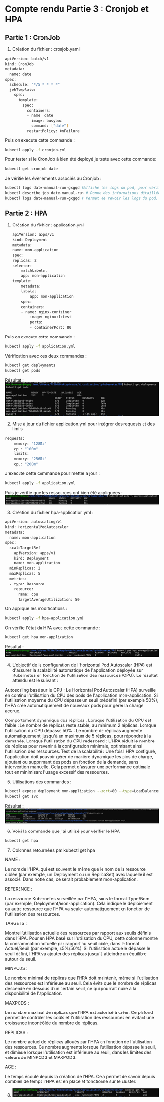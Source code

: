 # Compte rendu Partie 3 :   Cronjob et HPA

## Partie 1 : CronJob

1) Création du fichier : cronjob.yaml

```bash 
apiVersion: batch/v1
kind: CronJob
metadata:
  name: date
spec:
  schedule: "*/5 * * * *"  
  jobTemplate:
    spec:
      template:
        spec:
          containers:
          - name: date
            image: busybox  
            command: ["date"]  
          restartPolicy: OnFailure 
```

Puis on execute cette commande : 
```bash 
kubectl apply -f cronjob.yml
```
Pour tester si le CronJob à bien été deployé je teste avec cette commande: 
```bash
kubectl get cronjob date
```

Je vérifie les évènements associés au Cronjob :  
```bash
kubectl logs date-manual-run-gxgqd #Affiche les logs du pod, pour vérifier la sortie de la commande date 
kubectl describe job date-manual-run # Donne des informations détaillées sur le job, son statut et les événements associés 
kubectl logs date-manual-run-gxgqd # Permet de revoir les logs du pod, idéal pour confirmer que la sortie de date a été correctement enregistrée
```

## Partie 2 : HPA 

1) Création du fichier : application.yml
    ```bash 
    apiVersion: apps/v1
    kind: Deployment
    metadata:
    name: mon-application
    spec:
    replicas: 2  
    selector:
        matchLabels:
        app: mon-application
    template:
        metadata:
        labels:
            app: mon-application
        spec:
        containers:
        - name: nginx-container
            image: nginx:latest  
            ports:
            - containerPort: 80 
    ```

Puis on execute cette commande : 
```bash 
kubectl apply -f application.yml
```
Vérification avec ces deux commandes : 
```bash
kubectl get deployments
kubectl get pods
```

Résultat : 
![alt text](img_CR/r1.png)

2) Mise à jour du fichier application.yml pour intégrer des requests et des limits 
```bash 
requests:
    memory: "128Mi"
    cpu: "100m"
    limits:
    memory: "256Mi"
    cpu: "200m"
```

J'éxécute cette commande pour mettre à jour : 
```bash
kubectl apply -f application.yml
```

Puis je vérifie que les ressources ont bien été appliquées : 
![alt text](img_CR/r2.png)

3) Création du fichier hpa-application.yml : 
```bash 
apiVersion: autoscaling/v1
kind: HorizontalPodAutoscaler
metadata:
  name: mon-application
spec:
  scaleTargetRef:
    apiVersion: apps/v1
    kind: Deployment
    name: mon-application
  minReplicas: 2 
  maxReplicas: 5  
  metrics:
  - type: Resource
    resource:
      name: cpu
      targetAverageUtilization: 50  
```
On applique les modifications : 
```bash 
kubectl apply -f hpa-application.yml
```

On vérifie l'état du HPA avec cette commande :
```bash 
kubectl get hpa mon-application

```

Résultat : 
![alt text](img_CR/r3.png)

4) L'objectif de la configuration de l'Horizontal Pod Autoscaler (HPA) est d'assurer la scalabilité automatique de l'application déployée sur Kubernetes en fonction de l'utilisation des ressources (CPU). Le résultat attendu est le suivant :

Autoscaling basé sur le CPU : Le Horizontal Pod Autoscaler (HPA) surveille en continu l'utilisation du CPU des pods de l'application mon-application. Si l'utilisation moyenne du CPU dépasse un seuil prédéfini (par exemple 50%), l'HPA crée automatiquement de nouveaux pods pour gérer la charge accrue.

Comportement dynamique des réplicas :
Lorsque l'utilisation du CPU est faible : Le nombre de réplicas reste stable, au minimum 2 réplicas.
Lorsque l'utilisation du CPU dépasse 50% : Le nombre de réplicas augmente automatiquement, jusqu'à un maximum de 5 réplicas, pour répondre à la demande.
Lorsque l'utilisation du CPU redescend : L'HPA réduit le nombre de réplicas pour revenir à la configuration minimale, optimisant ainsi l'utilisation des ressources.
Test de la scalabilité : Une fois l'HPA configuré, l'application doit pouvoir gérer de manière dynamique les pics de charge, ajoutant ou supprimant des pods en fonction de la demande, sans intervention manuelle. Cela permet d'assurer une performance optimale tout en minimisant l'usage excessif des ressources.

5) Utilisations des commandes : 
```bash 
kubectl expose deployment mon-application --port=80 --type=LoadBalancer
kubectl get svc
```

Résultat :
![alt text](img_CR/q5.png)

6) Voici la commande que j'ai utilisé pour vérifier le HPA
```bash
kubectl get hpa
```

7) Colonnes retournées par kubectl get hpa

NAME :

Le nom de l'HPA, qui est souvent le même que le nom de la ressource ciblée (par exemple, un Deployment ou un ReplicaSet) avec laquelle il est associé. Dans notre cas, ce serait probablement mon-application.

REFERENCE :

La ressource Kubernetes surveillée par l'HPA, sous le format Type/Nom (par exemple, Deployment/mon-application). Cela indique le déploiement ou autre ressource que l’HPA va scaler automatiquement en fonction de l'utilisation des ressources.

TARGETS :

Montre l’utilisation actuelle des ressources par rapport aux seuils définis dans l’HPA. Pour un HPA basé sur l'utilisation du CPU, cette colonne montre la consommation actuelle par rapport au seuil cible, dans le format Actuel/Seuil (par exemple, 45%/50%). Si l'utilisation actuelle dépasse le seuil défini, l'HPA va ajouter des réplicas jusqu'à atteindre un équilibre autour du seuil.

MINPODS :

Le nombre minimal de réplicas que l’HPA doit maintenir, même si l'utilisation des ressources est inférieure au seuil. Cela évite que le nombre de réplicas descende en dessous d’un certain seuil, ce qui pourrait nuire à la disponibilité de l'application.

MAXPODS :

Le nombre maximal de réplicas que l’HPA est autorisé à créer. Ce plafond permet de contrôler les coûts et l'utilisation des ressources en évitant une croissance incontrôlée du nombre de réplicas.

REPLICAS :

Le nombre actuel de réplicas alloués par l'HPA en fonction de l'utilisation des ressources. Ce nombre augmente lorsque l'utilisation dépasse le seuil, et diminue lorsque l'utilisation est inférieure au seuil, dans les limites des valeurs de MINPODS et MAXPODS.

AGE :

Le temps écoulé depuis la création de l’HPA. Cela permet de savoir depuis combien de temps l'HPA est en place et fonctionne sur le cluster.

8) ![alt text](img_CR/r4.png)




